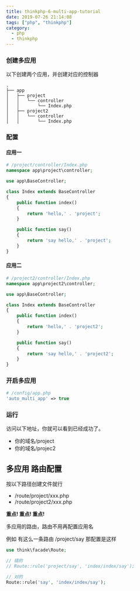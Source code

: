 ```yaml
---
title: thinkphp-6-multi-app-tutorial
date: 2019-07-26 21:14:08
tags: ["php", "thinkphp"]
category:
  - php
  - thinkphp
---
```


### 创建多应用

以下创建两个应用，并创建对应的控制器

```
.
├── app
│   ├── project
│   │   └── controller
│   │       └── Index.php
│   ├── project2
│   │   └── controller
│   │       └── Index.php
```
### 配置
#### 应用一
```php
# /project/controller/Index.php
namespace app\project\controller;

use app\BaseController;

class Index extends BaseController
{
    public function index()
    {
        return 'hello,' . 'project';
    }

    public function say()
    {
        return 'say hello,' . 'project';
    }
}
```

#### 应用二

```php
# /project2/controller/Index.php
namespace app\project2\controller;

use app\BaseController;

class Index extends BaseController
{
    public function index()
    {
        return 'hello,' . 'project2';
    }

    public function say()
    {
        return 'say hello,' . 'project2';
    }
}

```

### 开启多应用

```php
# /config/app.php
'auto_multi_app' => true

```

### 运行
访问以下地址，你就可以看到已经成功了。
- 你的域名/project
- 你的域名/projec2

## 多应用 路由配置
按以下路径创建文件就行

- /route/project/xxx.php
- /route/project2/xxx.php

**重点! 重点! 重点!**

多应用的路由，路由不用再配置应用名

例如 有这么一条路由 /project/say 那配置是这样

```php
use think\facade\Route;

// 错的
// Route::rule('project/say', 'index/index/say');

// 对的
Route::rule('say', 'index/index/say');
```
